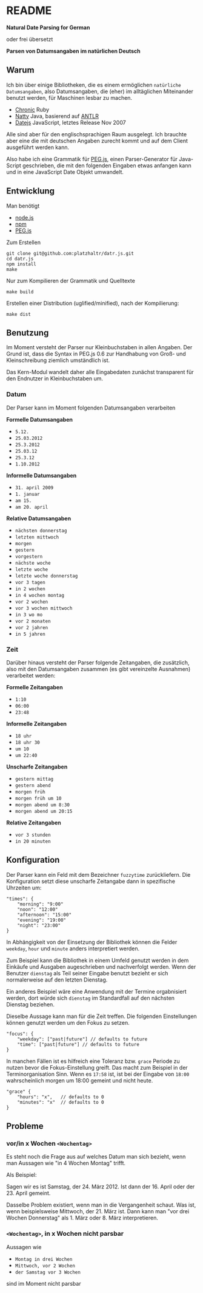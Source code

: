 # README #

**Natural Date Parsing for German**

oder frei übersetzt

**Parsen von Datumsangaben im natürlichen Deutsch**

## Warum ##

Ich bin über einige Bibliotheken, die es einem ermöglichen `natürliche Datumsangaben`, also Datumsangaben, die (eher) im alltäglichen Miteinander benutzt werden, für Maschinen lesbar zu machen. 

- [Chronic](http://chronic.rubyforge.org/) Ruby
- [Natty](http://natty.joestelmach.com/) Java, basierend auf [ANTLR](ANTLR)
- [Datejs](http://www.datejs.com/) JavaScript, letztes Release Nov 2007 

Alle sind aber für den englischsprachigen Raum ausgelegt. Ich brauchte aber eine die mit deutschen Angaben zurecht kommt und auf dem Client ausgeführt werden kann.

Also habe ich eine Grammatik für [PEG.js](http://pegjs.majda.cz/), einen Parser-Generator für Java-Script geschrieben, die mit den folgenden Eingaben etwas anfangen kann und in eine JavaScript Date Objekt umwandelt.

## Entwicklung ##

Man benötigt

- [node.js](http://nodejs.org/)
- [npm](npmjs.org)
- [PEG.js](http://pegjs.majda.cz/)

Zum Erstellen

	git clone git@github.com:platzhaltr/datr.js.git
	cd datr.js
	npm install
	make

Nur zum Kompilieren der Grammatik und Quelltexte

	make build
	
Erstellen einer Distribution (uglified/minified), nach der Kompilierung:

	make dist

## Benutzung ##

Im Moment versteht der Parser nur Kleinbuchstaben in allen Angaben. Der Grund ist, dass die Syntax in PEG.js 0.6 zur Handhabung von Groß- und Kleinschreibung ziemlich umständlich ist. 

Das Kern-Modul wandelt daher alle Eingabedaten zunächst transparent für den Endnutzer in Kleinbuchstaben um.

### Datum ###

Der Parser kann im Moment folgenden Datumsangaben verarbeiten

**Formelle Datumsangaben**

- `5.12.`
- `25.03.2012`
- `25.3.2012`
- `25.03.12`
- `25.3.12`
- `1.10.2012`

**Informelle Datumsangaben**

- `31. april 2009`
- `1. januar`
- `am 15.`
- `am 20. april`

**Relative Datumsangaben**

- `nächsten donnerstag`
- `letzten mittwoch`
- `morgen`
- `gestern`
- `vorgestern`
- `nächste woche`
- `letzte woche`
- `letzte woche donnerstag`
- `vor 3 tagen`
- `in 2 wochen`
- `in 4 wochen montag`
- `vor 2 wochen`
- `vor 3 wochen mittwoch`
- `in 3 wo mo`
- `vor 2 monaten` 
- `vor 2 jahren`
- `in 5 jahren`

### Zeit ###

Darüber hinaus versteht der Parser folgende Zeitangaben, die zusätzlich, also mit den Datumsangaben zusammen (es gibt vereinzelte Ausnahmen) verarbeitet werden:

**Formelle Zeitangaben**

- `1:10`
- `06:00`
- `23:48`

**Informelle Zeitangaben**

- `18 uhr`
- `18 uhr 30`
- `um 10`
- `um 22:40`

**Unscharfe Zeitangaben**

- `gestern mittag`
- `gestern abend`
- `morgen früh`
- `morgen früh um 10`
- `morgen abend um 8:30`
- `morgen abend um 20:15`

**Relative Zeitangaben**

- `vor 3 stunden`
- `in 20 minuten`

## Konfiguration ##

Der Parser kann ein Feld mit dem Bezeichner `fuzzytime` zurückliefern. Die Konfiguration setzt diese unscharfe Zeitangabe dann in spezifische Uhrzeiten um: 

	"times": {
		"morning": "9:00"
		"noon": "12:00"
		"afternoon": "15:00"
		"evening": "19:00"
		"night": "23:00"
	}

In Abhängigkeit von der Einsetzung der Bibliothek können die Felder `weekday`, `hour` und `minute` anders interpretiert werden.

Zum Beispiel kann die Bibliothek in einem Umfeld genutzt werden in dem Einkäufe und Ausgaben augeschrieben und nachverfolgt werden. Wenn der Benutzer `dienstag` als Teil seiner Eingabe benutzt bezieht er sich normalerweise auf den letzten Dienstag.

Ein anderes Beispiel wäre eine Anwendung mit der Termine orgabnisiert werden, dort würde sich `dienstag` im Standardfall auf den nächsten Dienstag beziehen. 

Dieselbe Aussage kann man für die Zeit treffen. Die folgenden Einstellungen können genutzt werden um den Fokus zu setzen.

	"focus": {
		"weekday": ["past|future"] // defaults to future
		"time": ["past|future"] // defaults to future
	}

In manchen Fällen ist es hilfreich eine Toleranz bzw. `grace` Periode zu nutzen bevor die Fokus-Einstellung greift. Das macht zum Beispiel in der Terminorganisation Sinn. Wenn es `17:58` ist, ist bei der Eingabe von `18:00` wahrscheinlich morgen um 18:00 gemeint und nicht heute.

	"grace" {
		"hours": "x",	// defaults to 0
		"minutes": "x"	// defaults to 0
	}

## Probleme ##

### vor/in x Wochen `<Wochentag>` ###

Es steht noch die Frage aus auf welches Datum man sich bezieht, wenn man Aussagen wie "in 4 Wochen Montag" trifft.

Als Beispiel:

Sagen wir es ist Samstag, der 24. März 2012. Ist dann der 16. April oder der 23. April gemeint.

Dasselbe Problem existiert, wenn man in die Vergangenheit schaut. Was ist, wenn beispielsweise Mittwoch, der 21. März ist. Dann kann man "vor drei Wochen Donnerstag" als 1. März oder 8. März interpretieren.

### `<Wochentag>`, in x Wochen nicht parsbar ###

Aussagen wie

- `Montag in drei Wochen`
- `Mittwoch, vor 2 Wochen`
- `der Samstag vor 3 Wochen`

sind im Moment nicht parsbar